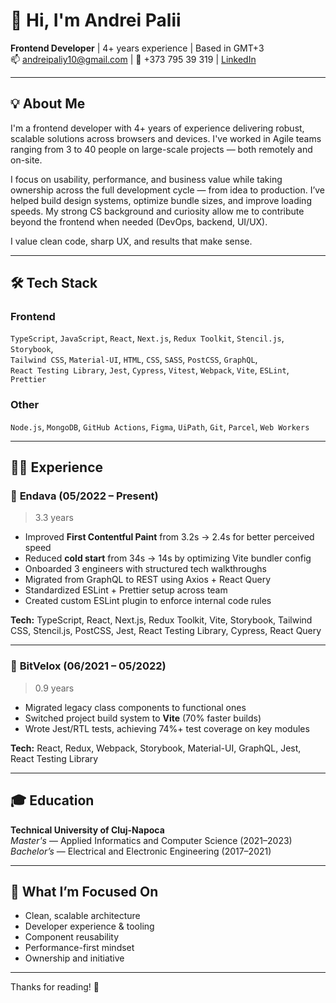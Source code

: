 # 👋 Hi, I'm Andrei Palii

**Frontend Developer** | 4+ years experience | Based in GMT+3  
📫 andreipaliy10@gmail.com | 📱 +373 795 39 319 | [LinkedIn](https://www.linkedin.com/in/andrei-paliy/)

---

## 💡 About Me

I'm a frontend developer with 4+ years of experience delivering robust, scalable solutions across browsers and devices. I've worked in Agile teams ranging from 3 to 40 people on large-scale projects — both remotely and on-site.

I focus on usability, performance, and business value while taking ownership across the full development cycle — from idea to production. I’ve helped build design systems, optimize bundle sizes, and improve loading speeds. My strong CS background and curiosity allow me to contribute beyond the frontend when needed (DevOps, backend, UI/UX).

I value clean code, sharp UX, and results that make sense.

---

## 🛠 Tech Stack

### Frontend

`TypeScript`, `JavaScript`, `React`, `Next.js`, `Redux Toolkit`, `Stencil.js`, `Storybook`,  
`Tailwind CSS`, `Material-UI`, `HTML`, `CSS`, `SASS`, `PostCSS`, `GraphQL`,  
`React Testing Library`, `Jest`, `Cypress`, `Vitest`, `Webpack`, `Vite`, `ESLint`, `Prettier`

### Other

`Node.js`, `MongoDB`, `GitHub Actions`, `Figma`, `UiPath`, `Git`, `Parcel`, `Web Workers`

---

## 🧑‍💻 Experience

### 🏢 **Endava** (05/2022 – Present)

> 3.3 years

- Improved **First Contentful Paint** from 3.2s → 2.4s for better perceived speed
- Reduced **cold start** from 34s → 14s by optimizing Vite bundler config
- Onboarded 3 engineers with structured tech walkthroughs
- Migrated from GraphQL to REST using Axios + React Query
- Standardized ESLint + Prettier setup across team
- Created custom ESLint plugin to enforce internal code rules

**Tech:** TypeScript, React, Next.js, Redux Toolkit, Vite, Storybook, Tailwind CSS, Stencil.js, PostCSS, Jest, React Testing Library, Cypress, React Query

---

### 🏢 **BitVelox** (06/2021 – 05/2022)

> 0.9 years

- Migrated legacy class components to functional ones
- Switched project build system to **Vite** (70% faster builds)
- Wrote Jest/RTL tests, achieving 74%+ test coverage on key modules

**Tech:** React, Redux, Webpack, Storybook, Material-UI, GraphQL, Jest, React Testing Library

---

## 🎓 Education

**Technical University of Cluj-Napoca**  
_Master's_ — Applied Informatics and Computer Science (2021–2023)  
_Bachelor’s_ — Electrical and Electronic Engineering (2017–2021)

---

## 🚀 What I’m Focused On

- Clean, scalable architecture
- Developer experience & tooling
- Component reusability
- Performance-first mindset
- Ownership and initiative

---

Thanks for reading! 🙌
